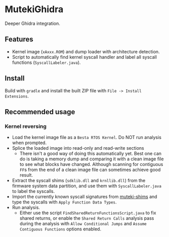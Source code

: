 # MutekiGhidra

Deeper Ghidra integration.

## Features

- Kernel image (`xAxxx.ROM`) and dump loader with architecture detection.
- Script to automatically find kernel syscall handler and label all syscall functions (`SyscallLabeler.java`).

## Install

Build with `gradle` and install the built ZIP file with `File -> Install Extensions`.

## Recommended usage 

### Kernel reversing

- Load the kernel image file as a `Besta RTOS Kernel`. Do NOT run analysis when prompted.
- Splice the loaded image into read-only and read-write sections
  - There isn't a good way of doing this automatically yet. Best one can do is taking a memory dump and comparing it with a clean image file to see what blocks have changed. Although scanning for contiguous `FF`s from the end of a clean image file can sometimes achieve good result.
- Extract the syscall shims (`sdklib.dll` and `krnllib.dll`) from the firmware system data partition, and use them with `SyscallLabeler.java` to label the syscalls.
- Import the currently known syscall signatures from [muteki-shims](https://github.com/Project-Muteki/muteki-shims?tab=readme-ov-file#integrating-muteki-shims-into-ghidra) and type the syscalls with `Apply Function Data Types`.
- Run analysis.
  - Either use the script `FindSharedReturnFunctionsScript.java` to fix shared returns, or enable the `Shared Return Calls` analysis pass during the analysis with `Allow Conditional Jumps` and `Assume Contiguous Functions` options enabled.
